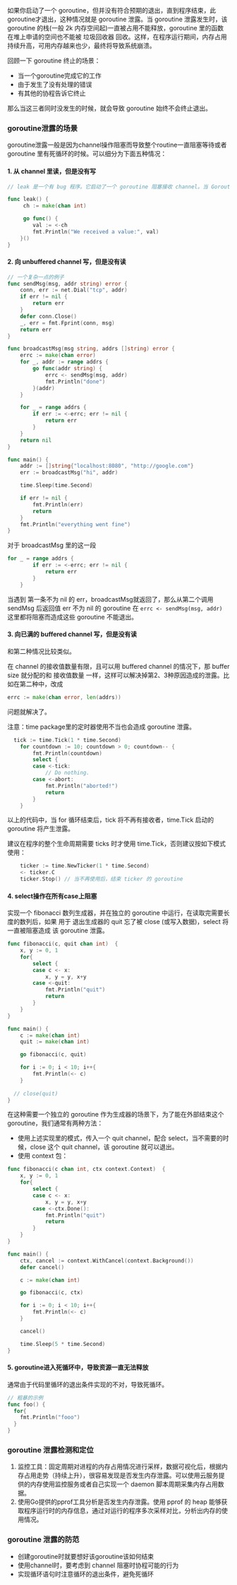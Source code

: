 如果你启动了一个 goroutine，但并没有符合预期的退出，直到程序结束，此goroutine才退出，这种情况就是 goroutine 泄露。当 goroutine 泄露发生时，该 goroutine 的栈(一般 2k 内存空间起)一直被占用不能释放，goroutine 里的函数在堆上申请的空间也不能被 垃圾回收器 回收。这样，在程序运行期间，内存占用持续升高，可用内存越来也少，最终将导致系统崩溃。

回顾一下 goroutine 终止的场景：

- 当一个goroutine完成它的工作
- 由于发生了没有处理的错误
- 有其他的协程告诉它终止

那么当这三者同时没发生的时候，就会导致 goroutine 始终不会终止退出。

### goroutine泄露的场景

goroutine泄露一般是因为channel操作阻塞而导致整个routine一直阻塞等待或者 goroutine 里有死循环的时候。可以细分为下面五种情况：

#### 1. 从 channel 里读，但是没有写

```go
// leak 是一个有 bug 程序。它启动了一个 goroutine 阻塞接收 channel。当 Goroutine 正在等待时，leak 函数会结束返回。此时，程序的其他任何部分都不能通过 channel 发送数据，那个 channel 永远不会关闭，fmt.Println 调用永远不会发生， 那个 goroutine 会被永远锁死

func leak() {
     ch := make(chan int)

     go func() {
        val := <-ch
        fmt.Println("We received a value:", val)
    }()
}
```

#### 2. 向 unbuffered channel 写，但是没有读

```go
// 一个复杂一点的例子
func sendMsg(msg, addr string) error {
    conn, err := net.Dial("tcp", addr)
    if err != nil {
        return err
    }
    defer conn.Close()
    _, err = fmt.Fprint(conn, msg)
    return err
} 

func broadcastMsg(msg string, addrs []string) error {
    errc := make(chan error)
    for _, addr := range addrs {
        go func(addr string) {
            errc <- sendMsg(msg, addr)
            fmt.Println("done")
        }(addr)
    }

    for _ = range addrs {
        if err := <-errc; err != nil {
            return err
        }
    }
    return nil
}

func main() {
    addr := []string{"localhost:8080", "http://google.com"}
    err := broadcastMsg("hi", addr)

    time.Sleep(time.Second)

    if err != nil {
        fmt.Println(err)
        return
    }
    fmt.Println("everything went fine")
}
```

对于 broadcastMsg 里的这一段

```go
for _ = range addrs {
        if err := <-errc; err != nil {
            return err
        }
    }
```

当遇到 第一条不为 nil 的 err，broadcastMsg就返回了，那么从第二个调用 sendMsg 后返回值 err 不为 nil 的 goroutine 在 `errc <- sendMsg(msg, addr)` 这里都将阻塞而造成这些 goroutine 不能退出。

#### 3. 向已满的 buffered channel 写，但是没有读

和第二种情况比较类似。

在 channel 的接收值数量有限，且可以用 buffered channel 的情况下，那 buffer size 就分配的和 接收值数量 一样，这样可以解决掉第2、3种原因造成的泄露。比如在第二种中，改成

```go
errc := make(chan error, len(addrs))
```

问题就解决了。

注意：time package里的定时器使用不当也会造成 goroutine 泄露。

```go
  tick := time.Tick(1 * time.Second)
    for countdown := 10; countdown > 0; countdown-- {
        fmt.Println(countdown)
        select {
        case <-tick:
            // Do nothing.
        case <-abort:
            fmt.Println("aborted!")
            return
        }
    }
```

以上的代码中，当 for 循环结束后，tick 将不再有接收者，time.Tick 启动的 goroutine 将产生泄露。

建议在程序的整个生命周期需要 ticks 时才使用 time.Tick，否则建议按如下模式使用：

```go
    ticker := time.NewTicker(1 * time.Second)
    <- ticker.C 
    ticker.Stop() // 当不再使用后，结束 ticker 的 goroutine
```

#### 4. select操作在所有case上阻塞

实现一个 fibonacci 数列生成器，并在独立的 goroutine 中运行，在读取完需要长度的数列后，如果 用于 退出生成器的 quit 忘了被 close (或写入数据)，select 将一直被阻塞造成 该 goroutine 泄露。

```go
func fibonacci(c, quit chan int)  {
    x, y := 0, 1
    for{
        select {
        case c <- x:
            x, y = y, x+y
        case <-quit:
            fmt.Println("quit")
            return
        }
    }
}

func main() {
    c := make(chan int)
    quit := make(chan int)

    go fibonacci(c, quit)

    for i := 0; i < 10; i++{
        fmt.Println(<- c)
    }
    
  // close(quit)
}
```

在这种需要一个独立的 goroutine 作为生成器的场景下，为了能在外部结束这个 goroutine，我们通常有两种方法：

- 使用上述实现里的模式，传入一个 quit channel，配合 select，当不需要的时候，close 这个 quit channel，该 goroutine 就可以退出。
- 使用 context 包：

```go
func fibonacci(c chan int, ctx context.Context)  {
    x, y := 0, 1
    for{
        select {
        case c <- x:
            x, y = y, x+y
        case <-ctx.Done():
            fmt.Println("quit")
            return
        }
    }
}

func main() {
    ctx, cancel := context.WithCancel(context.Background())
    defer cancel()

    c := make(chan int)

    go fibonacci(c, ctx)

    for i := 0; i < 10; i++{
        fmt.Println(<- c)
    }

    cancel()

    time.Sleep(5 * time.Second)
}
```

#### 5. goroutine进入死循环中，导致资源一直无法释放

通常由于代码里循环的退出条件实现的不对，导致死循环。

```go
// 粗暴的示例
func foo() {
  for{
    fmt.Println("fooo")
  }
}
```

### goroutine 泄露检测和定位

1. 监控工具：固定周期对进程的内存占用情况进行采样，数据可视化后，根据内存占用走势（持续上升），很容易发现是否发生内存泄露。可以使用云服务提供的内存使用监控服务或者自己实现一个 daemon 脚本周期采集内存占用数据。
2. 使用Go提供的pprof工具分析是否发生内存泄露。使用 pprof 的 heap 能够获取程序运行时的内存信息，通过对运行的程序多次采样对比，分析出内存的使用情况。

### goroutine 泄露的防范

- 创建goroutine时就要想好该goroutine该如何结束
- 使用channel时，要考虑到 channel 阻塞时协程可能的行为
- 实现循环语句时注意循环的退出条件，避免死循环